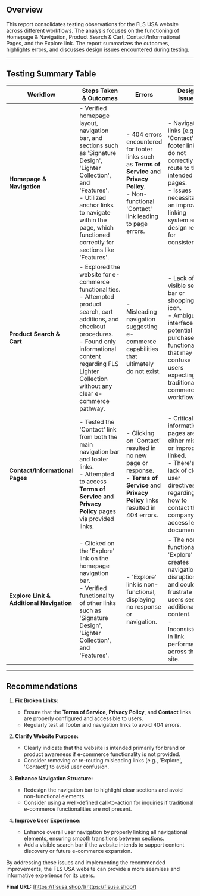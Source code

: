 ## Overview

This report consolidates testing observations for the FLS USA website across different workflows. The analysis focuses on the functioning of Homepage & Navigation, Product Search & Cart, Contact/Informational Pages, and the Explore link. The report summarizes the outcomes, highlights errors, and discusses design issues encountered during testing.

---

## Testing Summary Table

| **Workflow**                            | **Steps Taken & Outcomes**                                                                                                                                                                                                                                                                                                                                                                                       | **Errors**                                                                                                                        | **Design Issues**                                                                                                                                                                                                                                                                                                    |
|-----------------------------------------|-------------------------------------------------------------------------------------------------------------------------------------------------------------------------------------------------------------------------------------------------------------------------------------------------------------------------------------------------------------------------------------------------------------------|-----------------------------------------------------------------------------------------------------------------------------------|---------------------------------------------------------------------------------------------------------------------------------------------------------------------------------------------------------------------------------------------------------------------------------------------------------------------|
| **Homepage & Navigation**               | - Verified homepage layout, navigation bar, and sections such as 'Signature Design', 'Lighter Collection', and 'Features'. <br> - Utilized anchor links to navigate within the page, which functioned correctly for sections like 'Features'.                                                                                                                              | - 404 errors encountered for footer links such as **Terms of Service** and **Privacy Policy**. <br> - Non-functional 'Contact' link leading to page errors. | - Navigation links (e.g., 'Contact', footer links) do not correctly route to their intended pages. <br> - Issues necessitate an improved linking system and design review for consistency.                                                          |
| **Product Search & Cart**               | - Explored the website for e-commerce functionalities. <br> - Attempted product search, cart additions, and checkout procedures. <br> - Found only informational content regarding FLS Lighter Collection without any clear e-commerce pathway.                                                                                                                    | - Misleading navigation suggesting e-commerce capabilities that ultimately do not exist.                                       | - Lack of a visible search bar or shopping cart icon. <br> - Ambiguous interface for potential purchase functionalities that may confuse users expecting a traditional e-commerce workflow.                                                            |
| **Contact/Informational Pages**         | - Tested the 'Contact' link from both the main navigation bar and footer links. <br> - Attempted to access **Terms of Service** and **Privacy Policy** pages via provided links.                                                                                                                                                                                    | - Clicking on 'Contact' resulted in no new page or response. <br> - **Terms of Service** and **Privacy Policy** links resulted in 404 errors.                        | - Critical informational pages are either missing or improperly linked.<br> - There's a lack of clear user directives regarding how to contact the company or access legal documents.                                                               |
| **Explore Link & Additional Navigation**| - Clicked on the 'Explore' link on the homepage navigation bar. <br> - Verified functionality of other links such as 'Signature Design', 'Lighter Collection', and 'Features'.                                                                                                                                                                                     | - 'Explore' link is non-functional, displaying no response or navigation.                                                 | - The non-functional 'Explore' link creates navigation disruption and could frustrate users seeking additional content. <br> - Inconsistency in link performance across the site.                                                             |

---

## Recommendations

1. **Fix Broken Links:**
   - Ensure that the **Terms of Service**, **Privacy Policy**, and **Contact** links are properly configured and accessible to users.
   - Regularly test all footer and navigation links to avoid 404 errors.

2. **Clarify Website Purpose:**
   - Clearly indicate that the website is intended primarily for brand or product awareness if e-commerce functionality is not provided.
   - Consider removing or re-routing misleading links (e.g., 'Explore', 'Contact') to avoid user confusion.

3. **Enhance Navigation Structure:**
   - Redesign the navigation bar to highlight clear sections and avoid non-functional elements.
   - Consider using a well-defined call-to-action for inquiries if traditional e-commerce functionalities are not present.

4. **Improve User Experience:**
   - Enhance overall user navigation by properly linking all navigational elements, ensuring smooth transitions between sections.
   - Add a visible search bar if the website intends to support content discovery or future e-commerce expansion.

By addressing these issues and implementing the recommended improvements, the FLS USA website can provide a more seamless and informative experience for its users.

**Final URL:** [https://flsusa.shop/](https://flsusa.shop/)
